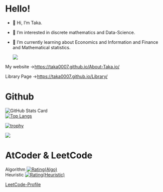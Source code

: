 # Hello!
- 👋 Hi, I’m Taka.
- 👀 I’m interested in discrete mathematics and Data-Science.
- 🌱 I’m currently learning about Economics and Information and Finance and Mathematical statistics.<br>

  <a href="https://github.com/Taka0007">
    <img src="https://komarev.com/ghpvc/?username=Taka0007&color=ff69b4&style=flat)" />
  </a>
My website
→https://taka0007.github.io/About-Taka.io/

Library Page
→https://taka0007.github.io/Library/


# Github
![GitHub Stats Card](https://github-readme-stats.vercel.app/api?username=Taka0007&show_icons=true&count_private=true&include_all_commits=true&theme=vue) <br>
[![Top Langs](https://github-readme-stats.vercel.app/api/top-langs/?username=Taka0007&hide=jupyter%20notebook&langs_count=9)](https://github.com/anuraghazra/github-readme-stats)

[![trophy](https://github-profile-trophy.vercel.app/?username=Taka0007&theme=onedark&title=Commit,Repositories)](https://github.com/ryo-ma/github-profile-trophy)

![](https://github-profile-summary-cards.vercel.app/api/cards/profile-details?username=Taka0007&theme=vue)


# AtCoder & LeetCode
Algorithm
[![Rating(Algo)](https://img.shields.io/endpoint?url=https%3A%2F%2Fatcoder-badges.now.sh%2Fapi%2Fatcoder%2Fjson%2FTaka007)](https://atcoder.jp/users/Taka007)
<br>
Heuristic
[![Rating(Heuristic)](https://badgen.org/img/atcoder/Taka007/rating/heuristic?style=plastic)](https://atcoder.jp/users/Taka007?contestType=heuristic)

[LeetCode-Profile](https://leetcode.com/Taka007/)

<!-- 
# Qiita
[![My Qiita contributions](https://qiita-badge.apiapi.app/s/Taka-007/contributions.svg)](http://qiita.com/Taka-007)
[![My Qiita posts](https://qiita-badge.apiapi.app/s/Taka-007/posts.svg)](http://qiita.com/Taka-007)

-->

<!-- 　[visitors]([Visitors](https://visitor-badge.glitch.me/badge?page_id=Taka0007&left_color=gray&right_color=green))  -->
<!-- 　[visitors](https://visitor-badge.glitch.me/badge?page_id=Taka0007&left_color=green&right_color=red)  -->
